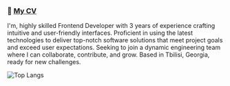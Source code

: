 ### 👋 [My CV](https://drive.google.com/file/d/1N3I3UN7jtShj6hF2yinjpAJxNeJJIp1o/view?usp=sharing)

I'm, highly skilled Frontend Developer with 3 years of experience crafting intuitive and user-friendly interfaces. Proficient in using the latest technologies to deliver top-notch software solutions that meet project goals and exceed user expectations. Seeking to join a dynamic engineering team where I can collaborate, contribute, and grow. Based in Tbilisi, Georgia, ready for new challenges.



![Top Langs](https://github-readme-stats.vercel.app/api/top-langs/?username=neonewb&layout=compact)
